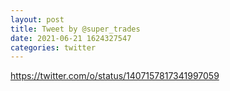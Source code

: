 ```yaml
--- 
layout: post 
title: Tweet by @super_trades 
date: 2021-06-21 1624327547 
categories: twitter 
--- 
```

https://twitter.com/o/status/1407157817341997059